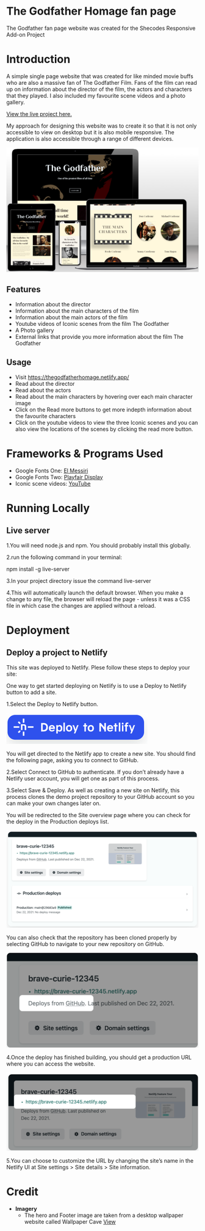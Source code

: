 # The Godfather Homage fan page

The Godfather fan page website was created for the Shecodes Responsive Add-on Project

# Introduction

A simple single page website that was created for like minded movie buffs who are also a massive fan of The Godfather Film. Fans of the film can read up on information about the director of the film, the actors and characters that they played. I also included my favourite scene videos and a photo gallery.

[View the live project here.](https://thegodfatherhomage.netlify.app/)

My approach for designing this website was to create it so that it is not only accessible to view on desktop but it is also mobile responsive. The application is also accessible through a range of different devices.

![page mock up.](/images/godfather-mockup.png)

## Features

- Information about the director
- Information about the main characters of the film
- Information about the main actors of the film
- Youtube videos of Iconic scenes from the film The Godfather
- A Photo gallery
- External links that provide you more information about the film The Godfather

## Usage

- Visit https://thegodfatherhomage.netlify.app/
- Read about the director
- Read about the actors
- Read about the main characters by hovering over each main character image
- Click on the Read more buttons to get more indepth information about the favourite characters
- Click on the youtube videos to view the three Iconic scenes and you can also view the locations of the scenes by clicking the read more button.

# Frameworks & Programs Used

- Google Fonts One: [El Messiri](https://fonts.google.com/specimen/El+Messiri?query=El+Messiri)
- Google Fonts Two: [Playfair Display](https://fonts.google.com/specimen/Playfair+Display?query=Playfair+Display)
- Iconic scene videos: [YouTube](https://www.youtube.com/)

# Running Locally

## Live server

1.You will need node.js and npm. You should probably install this globally.

2.run the following command in your terminal:

npm install -g live-server

3.In your project directory issue the command live-server

4.This will automatically launch the default browser. When you make a change to any file, the browser will reload the page - unless it was a CSS file in which case the changes are applied without a reload.

# Deployment

## Deploy a project to Netlify

This site was deployed to Netlify. Plese follow these steps to deploy your site:

One way to get started deploying on Netlify is to use a Deploy to Netlify button to add a site.

1.Select the Deploy to Netlify button.

![netlify button.](/images/deploy-button.png)

You will get directed to the Netlify app to create a new site. You should find the following page, asking you to connect to GitHub.

2.Select Connect to GitHub to authenticate. If you don’t already have a Netlify user account, you will get one as part of this process.

3.Select Save & Deploy. As well as creating a new site on Netlify, this process clones the demo project repository to your GitHub account so you can make your own changes later on.

You will be redirected to the Site overview page where you can check for the deploy in the Production deploys list.

![netlify deployment.](/images/github-2.png)

You can also check that the repository has been cloned properly by selecting GitHub to navigate to your new repository on GitHub.

![netlify deployment2.](/images/github-1.png)

4.Once the deploy has finished building, you should get a production URL where you can access the website.

![netlify production url.](/images/github-3.png)

5.You can choose to customize the URL by changing the site’s name in the Netlify UI at Site settings > Site details > Site information.

# Credit

- **Imagery**
  - The hero and Footer image are taken from a desktop wallpaper website called Wallpaper Cave [View](https://wallpapercave.com/the-godfather-wallpapers)
